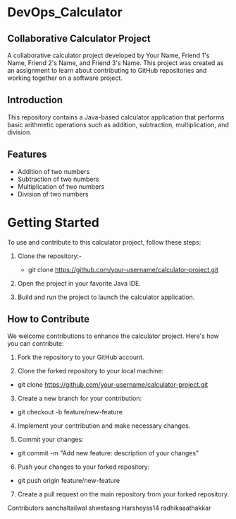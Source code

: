 # DevOps_Calculator

## Collaborative Calculator Project
A collaborative calculator project developed by Your Name, Friend 1's Name, Friend 2's Name, and Friend 3's Name. This project was created as an assignment to learn about contributing to GitHub repositories and working together on a software project.

## Introduction
This repository contains a Java-based calculator application that performs basic arithmetic operations such as addition, subtraction, multiplication, and division.

## Features
- Addition of two numbers
- Subtraction of two numbers
- Multiplication of two numbers
- Division of two numbers

# Getting Started

To use and contribute to this calculator project, follow these steps:

1. Clone the repository:-
   -  git clone https://github.com/your-username/calculator-project.git
     
2. Open the project in your favorite Java IDE.

3. Build and run the project to launch the calculator application.

## How to Contribute
We welcome contributions to enhance the calculator project. Here's how you can contribute:

1. Fork the repository to your GitHub account.

2. Clone the forked repository to your local machine:

- git clone https://github.com/your-username/calculator-project.git
3. Create a new branch for your contribution:
  
- git checkout -b feature/new-feature
4. Implement your contribution and make necessary changes.

5. Commit your changes:

- git commit -m "Add new feature: description of your changes"
6. Push your changes to your forked repository:

- git push origin feature/new-feature
7. Create a pull request on the main repository from your forked repository.

Contributors
aanchaltailwal
shwetasng
Harsheyss14
radhikaaathakkar
